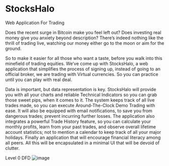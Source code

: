 # StocksHalo
Web Application For Trading


Does the recent surge in Bitcoin make you feel left out?
Does investing real money give you anxiety beyond description?
There’s indeed nothing like the thrill of trading live, watching our money either go to the moon or aim for the ground.

So to make it easier for all those who want a taste, before you walk into this minefield of trading equities.
We’ve come up with StocksHalo, a web application that simplifies the process of signing up, instead of going to an official broker, we are trading with Virtual currencies. So you can practice until you can play with real deal.

Data is important, but data representation is key. StocksHalo will provide you with all your charts and reliable Technical Indicators so you can grab those sweet pips, when it comes to it.
The system keeps track of all live trades made, so you can execute Around-The-Clock Demo Trading with ease. It will also be equipped with email notifications, to save you from dangerous trades; prevent incurring further losses. The application also integrates a powerful Trade History feature, so you can calculate your monthly profits, learn from your past trades, and observe overall lifetime account statistics; not to mention a calendar to keep track of all your major holidays. Finally an application that will encourage financial literacy among all peers. 
All this will be encapsulated in a minimal UI that will be devoid of clutter.


Level 0 DFD
![image](https://user-images.githubusercontent.com/80393941/110624055-208c5c80-81b7-11eb-8a48-6d8dfbb62841.png)
